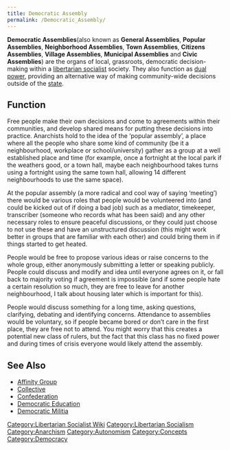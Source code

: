 ```yaml
---
title: Democratic Assembly
permalink: /Democratic_Assembly/
---
```


**Democratic Assemblies**(also known as **General Assemblies**,
**Popular Assemblies**, **Neighborhood Assemblies**, **Town
Assemblies**, **Citizens Assemblies**, **Village Assemblies**,
**Municipal Assemblies** and **Civic Assemblies**) are the organs of
local, grassroots, democratic decision-making within a [libertarian
socialist](Libertarian_Socialism.md "wikilink") society. They also function
as [dual power](Dual_Power.md "wikilink"), providing an alternative way of
making community-wide decisions outside of the
[state](State_(Polity).md "wikilink").

## Function

Free people make their own decisions and come to agreements within their
communities, and develop shared means for putting these decisions into
practice. Anarchists hold to the idea of the ‘popular assembly’, a place
where all the people who share some kind of community (be it a
neighbourhood, workplace or school/university) gather as a group at a
well established place and time (for example, once a fortnight at the
local park if the weathers good, or a town hall, maybe each
neighbourhood takes turns using a fortnight using the same town hall,
allowing 14 different neighbourhoods to use the same space).

At the popular assembly (a more radical and cool way of saying
‘meeting’) there would be various roles that people would be volunteered
into (and could be kicked out of if doing a bad job) such as a mediator,
timekeeper, transcriber (someone who records what has been said) and any
other necessary roles to ensure peaceful discussions, or they could just
choose to not use these and have an unstructured discussion (this might
work better in groups that are familiar with each other) and could bring
them in if things started to get heated.

People would be free to propose various ideas or raise concerns to the
whole group, either anonymously submitting a letter or speaking
publicly. People could discuss and modify and idea until everyone agrees
on it, or fall back to majority voting if agreement is impossible (and
if some people hate a certain resolution so much, they are free to leave
for another neighbourhood, I talk about housing later which is important
for this). 

People would discuss something for a long time, asking questions,
clarifying, debating and identifying concerns. Attendance to assemblies
would be voluntary, so if people became bored or don’t care in the first
place, they are free not to attend. You might worry that this creates a
potential new class of rulers, but the fact that this class has no fixed
power and during times of crisis everyone would likely attend the
assembly.

## See Also

- [Affinity Group](Affinity_Group.md "wikilink")
- [Collective](Collective.md "wikilink")
- [Confederation](Confederation.md "wikilink")
- [Democratic Education](Democratic_Education.md "wikilink")
- [Democratic Militia](Democratic_Militia.md "wikilink")

[Category:Libertarian Socialist
Wiki](Category:Libertarian_Socialist_Wiki.md "wikilink")
[Category:Libertarian
Socialism](Category:Libertarian_Socialism.md "wikilink")
[Category:Anarchism](Category:Anarchism.md "wikilink")
[Category:Autonomism](Category:Autonomism.md "wikilink")
[Category:Concepts](Category:Concepts.md "wikilink")
[Category:Democracy](Category:Democracy.md "wikilink")